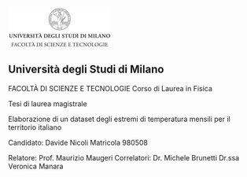 ![Image](Frontespizio_artifacts/image_000000_d4557eb954e6afb6cf32e5e9d9a3d81b9b989fa9408689628574f48ba176b95a.png)

## Università degli Studi di Milano

FACOLTÀ DI SCIENZE E TECNOLOGIE Corso di Laurea in Fisica

Tesi di laurea magistrale

Elaborazione di un dataset degli estremi di temperatura mensili per il territorio italiano

Candidato: Davide Nicoli Matricola 980508

Relatore: Prof. Maurizio Maugeri Correlatori: Dr. Michele Brunetti Dr.ssa Veronica Manara